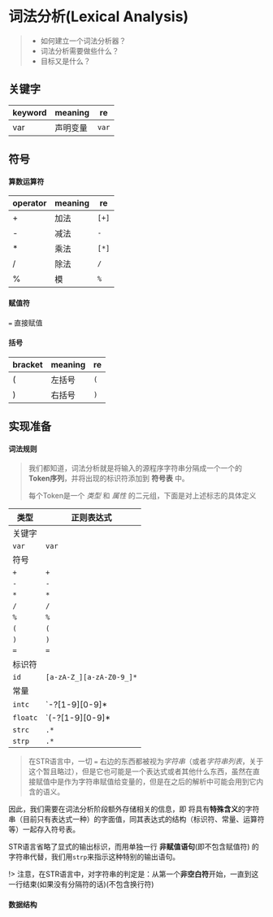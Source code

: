 # 词法分析(Lexical Analysis)

> * 如何建立一个词法分析器？
> * 词法分析需要做些什么？
> * 目标又是什么？

## 关键字


| keyword | meaning  | re    |
| ------- | -------- | ----- |
| var     | 声明变量 | `var` |

## 符号

#### 算数运算符

| operator | meaning | re    |
| -------- | ------- | ----- |
| +        | 加法    | `[+]` |
| -        | 减法    | `-`   |
| *        | 乘法    | `[*]` |
| /        | 除法    | `/`   |
| %        | 模      | `%`   |

#### 赋值符
`=` 直接赋值

#### 括号

| bracket | meaning | re  |
| ------- | ------- | --- |
| (       | 左括号  | `(` |
| )       | 右括号  | `)` |


##  实现准备

#### 词法规则

> 我们都知道，词法分析就是将输入的源程序字符串分隔成一个一个的 **Token序列**，并将出现的标识符添加到 **符号表** 中。
> 
> 每个Token是一个 *类型* 和 *属性* 的二元组，下面是对上述标志的具体定义

| 类型     | 正则表达式               |
| -------- | ------------------------ |
| 关键字   |                          |
| `var`    | `var`                    |
| 符号     |                          |
| `+`      | `+`                      |
| `-`      | `-`                      |
| `*`      | `*`                      |
| `/`      | `/`                      |
| `%`      | `%`                      |
| `(`      | `(`                      |
| `)`      | `)`                      |
| `=`      | `=`                      |
| 标识符   |                          |
| `id`     | `[a-zA-Z_][a-zA-Z0-9_]*` |
| 常量     |                          |
| `intc`   | `-?[1-9][0-9]*           | 0`          |
| `floatc` | `(-?[1-9][0-9]*          | 0)\.[0-9]*` |
| `strc`   | `.*`                     |
|`strp`|`.*`|


> 在STR语言中，一切 `=` 右边的东西都被视为*字符串*（或者*字符串列表*，关于这个暂且略过），但是它也可能是一个表达式或者其他什么东西，虽然在直接赋值中是作为字符串赋值给变量的，但是在之后的解析中可能会用到它内含的语义。


因此，我们需要在词法分析阶段额外存储相关的信息，即 将具有**特殊含义**的字符串（目前只有表达式一种）的字面值，同其表达式的结构（标识符、常量、运算符等）一起存入符号表。

STR语言省略了显式的输出标识，而用单独一行 **非赋值语句**(即不包含赋值符) 的字符串代替，我们用`strp`来指示这种特别的输出语句。

!> 注意，在STR语言中，对字符串的判定是：从第一个**非空白符**开始，一直到这一行结束(如果没有分隔符的话)(不包含换行符)

#### 数据结构




